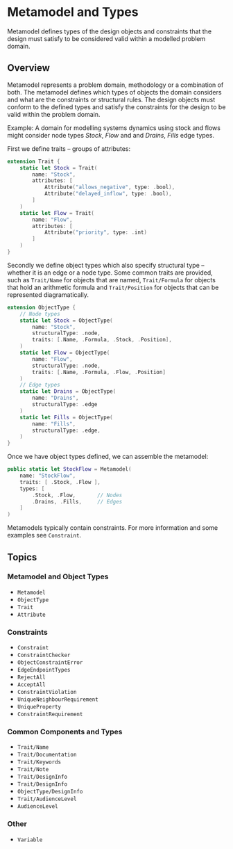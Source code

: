 # Metamodel and Types

Metamodel defines types of the design objects and constraints that the design
must satisfy to be considered valid within a modelled problem domain.

## Overview

Metamodel represents a problem domain, methodology or a combination of both.
The metamodel defines which types of objects the domain considers and
what are the constraints or structural rules. The design objects must conform
to the defined types and satisfy the constraints for the design to be valid
within the problem domain.

Example: A domain for modelling systems dynamics using stock and flows might
consider node types _Stock_, _Flow_ and and _Drains_, _Fills_ edge types.

First we define traits – groups of attributes:

```swift
extension Trait {
    static let Stock = Trait(
        name: "Stock",
        attributes: [
            Attribute("allows_negative", type: .bool),
            Attribute("delayed_inflow", type: .bool),
        ]
    )
    static let Flow = Trait(
        name: "Flow",
        attributes: [
            Attribute("priority", type: .int)
        ]
    )
}
```

Secondly we define object types which also specify structural type – whether
it is an edge or a node type. Some common traits are provided, such as
``Trait/Name`` for objects that are named, ``Trait/Formula`` for objects
that hold an arithmetic formula and ``Trait/Position`` for objects
that can be represented diagramatically.

```swift
extension ObjectType {
    // Node types
    static let Stock = ObjectType(
        name: "Stock",
        structuralType: .node,
        traits: [.Name, .Formula, .Stock, .Position],
    )
    static let Flow = ObjectType(
        name: "Flow",
        structuralType: .node,
        traits: [.Name, .Formula, .Flow, .Position]
    )
    // Edge types
    static let Drains = ObjectType(
        name: "Drains",
        structuralType: .edge
    )
    static let Fills = ObjectType(
        name: "Fills",
        structuralType: .edge,
    )
}
```

Once we have object types defined, we can assemble the metamodel:


```swift
public static let StockFlow = Metamodel(
    name: "StockFlow",
    traits: [ .Stock, .Flow ],
    types: [
        .Stock, .Flow,       // Nodes
        .Drains, .Fills,     // Edges
    ]
)
```

Metamodels typically contain constraints. For more information and some
examples see ``Constraint``.




## Topics

### Metamodel and Object Types

- ``Metamodel``
- ``ObjectType``
- ``Trait``
- ``Attribute``

### Constraints

- ``Constraint``
- ``ConstraintChecker``
- ``ObjectConstraintError``
- ``EdgeEndpointTypes``
- ``RejectAll``
- ``AcceptAll``
- ``ConstraintViolation``
- ``UniqueNeighbourRequirement``
- ``UniqueProperty``
- ``ConstraintRequirement``

### Common Components and Types

- ``Trait/Name``
- ``Trait/Documentation``
- ``Trait/Keywords``
- ``Trait/Note``
- ``Trait/DesignInfo``
- ``Trait/DesignInfo``
- ``ObjectType/DesignInfo``
- ``Trait/AudienceLevel``
- ``AudienceLevel``

### Other

- ``Variable``

